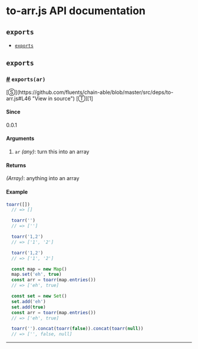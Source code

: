 # to-arr.js API documentation

<!-- div class="toc-container" -->

<!-- div -->

## `exports`
* <a href="#exports">`exports`</a>

<!-- /div -->

<!-- /div -->

<!-- div class="doc-container" -->

<!-- div -->

## `exports`

<!-- div -->

<h3 id="exports"><a href="#exports">#</a>&nbsp;<code>exports(ar)</code></h3>
[&#x24C8;](https://github.com/fluents/chain-able/blob/master/src/deps/to-arr.js#L46 "View in source") [&#x24C9;][1]



#### Since
0.0.1

#### Arguments
1. `ar` *(any)*: turn this into an array

#### Returns
*(Array)*: anything into an array

#### Example
```js
toarr([])
  // => []

  toarr('')
  // => ['']

  toarr('1,2')
  // => ['1', '2']

  toarr('1,2')
  // => ['1', '2']

  const map = new Map()
  map.set('eh', true)
  const arr = toarr(map.entries())
  // => ['eh', true]

  const set = new Set()
  set.add('eh')
  set.add(true)
  const arr = toarr(map.entries())
  // => ['eh', true]

  toarr('').concat(toarr(false)).concat(toarr(null))
  // => ['', false, null]
```
---

<!-- /div -->

<!-- /div -->

<!-- /div -->

 [1]: #exports "Jump back to the TOC."
